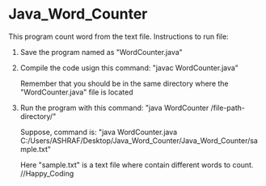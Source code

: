 # Java_Word_Counter
 This program count word from the text file.
 Instructions to run file:
 1. Save the program named as "WordCounter.java"
 2. Compile the code usign this command: "javac WordCounter.java"

    Remember that you should be in the same directory where the "WordCounter.java" file is located
    
 4. Run the program with this command: "java WordCounter /file-path-directory/"
 
    Suppose, command is: "java WordCounter.java C:/Users/ASHRAF/Desktop/Java_Word_Counter/Java_Word_Counter/sample.txt"

    
    Here "sample.txt" is a text file where contain different words to count.
    //Happy_Coding
